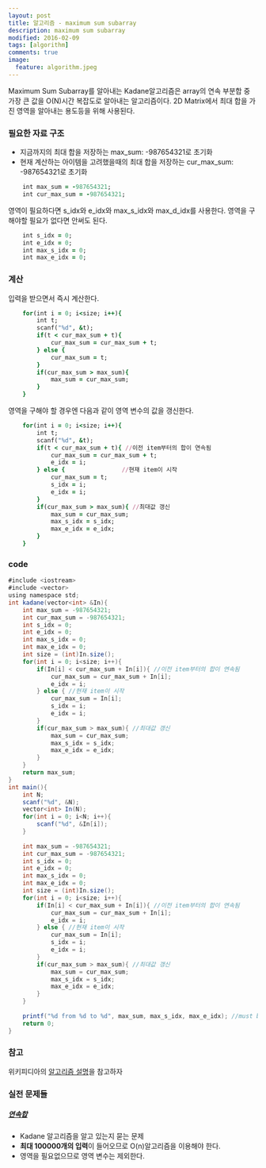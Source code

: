 ```yaml
---
layout: post
title: 알고리즘 - maximum sum subarray
description: maximum sum subarray
modified: 2016-02-09
tags: [algorithm]
comments: true
image:
  feature: algorithm.jpeg
---
```

Maximum Sum Subarray를 알아내는 Kadane알고리즘은 array의 연속 부분합 중 가장 큰 값을 O(N)시간 복잡도로 알아내는 알고리즘이다. 2D Matrix에서 최대 합을 가진 영역을 알아내는 용도등을 위해 사용된다. 

### 필요한 자료 구조

- 지금까지의 최대 합을 저장하는 max_sum: -987654321로 초기화 
- 현재 계산하는 아이템을 고려했을때의 최대 합을 저장하는 cur_max_sum: -987654321로 초기화

```ruby
    int max_sum = -987654321;
    int cur_max_sum = -987654321;
```

영역이 필요하다면 s_idx와 e_idx와 max_s_idx와 max_d_idx를 사용한다. 영역을 구해야할 필요가 없다면 안써도 된다. 

```ruby
    int s_idx = 0;
    int e_idx = 0;
    int max_s_idx = 0;
    int max_e_idx = 0;
```

### 계산 

입력을 받으면서 즉시 계산한다. 

```ruby
    for(int i = 0; i<size; i++){
        int t;
        scanf("%d", &t);
        if(t < cur_max_sum + t){ 
            cur_max_sum = cur_max_sum + t;
        } else {                
            cur_max_sum = t;
        }
        if(cur_max_sum > max_sum){ 
            max_sum = cur_max_sum;
        }
    }
```

영역을 구해야 할 경우엔 다음과 같이 영역 변수의 값을 갱신한다.  

```ruby
    for(int i = 0; i<size; i++){
        int t;
        scanf("%d", &t);
        if(t < cur_max_sum + t){ //이전 item부터의 합이 연속됨
            cur_max_sum = cur_max_sum + t;
            e_idx = i;
        } else {                //현재 item이 시작
            cur_max_sum = t;
            s_idx = i;
            e_idx = i;
        }
        if(cur_max_sum > max_sum){ //최대값 갱신
            max_sum = cur_max_sum;
            max_s_idx = s_idx;
            max_e_idx = e_idx;
        }
    }
```

### code

```java
#include <iostream>
#include <vector>
using namespace std;
int kadane(vector<int> &In){
    int max_sum = -987654321;
    int cur_max_sum = -987654321;
    int s_idx = 0;
    int e_idx = 0;
    int max_s_idx = 0;
    int max_e_idx = 0;
    int size = (int)In.size();
    for(int i = 0; i<size; i++){
        if(In[i] < cur_max_sum + In[i]){ //이전 item부터의 합이 연속됨
            cur_max_sum = cur_max_sum + In[i];
            e_idx = i;
        } else { //현재 item이 시작
            cur_max_sum = In[i];
            s_idx = i;
            e_idx = i;
        }
        if(cur_max_sum > max_sum){ //최대값 갱신
            max_sum = cur_max_sum;
            max_s_idx = s_idx;
            max_e_idx = e_idx;
        }
    }
    return max_sum;
}
int main(){
    int N;
    scanf("%d", &N);
    vector<int> In(N);
    for(int i = 0; i<N; i++){
        scanf("%d", &In[i]);
    }
    
    int max_sum = -987654321;
    int cur_max_sum = -987654321;
    int s_idx = 0;
    int e_idx = 0;
    int max_s_idx = 0;
    int max_e_idx = 0;
    int size = (int)In.size();
    for(int i = 0; i<size; i++){
        if(In[i] < cur_max_sum + In[i]){ //이전 item부터의 합이 연속됨
            cur_max_sum = cur_max_sum + In[i];
            e_idx = i;
        } else { //현재 item이 시작
            cur_max_sum = In[i];
            s_idx = i;
            e_idx = i;
        }
        if(cur_max_sum > max_sum){ //최대값 갱신
            max_sum = cur_max_sum;
            max_s_idx = s_idx;
            max_e_idx = e_idx;
        }
    }
    
    printf("%d from %d to %d", max_sum, max_s_idx, max_e_idx); //must be 33 from 7 to 8
    return 0;
}
```

### 참고

위키피디아의 [알고리즘 설명](https://en.wikipedia.org/wiki/Maximum_subarray_problem)을 참고하자

### 실전 문제들 

##### [연속합](https://www.acmicpc.net/problem/1912)

- Kadane 알고리즘을 알고 있는지 묻는 문제
- **최대 100000개의 입력**이 들어오므로 O(n)알고리즘을 이용해야 한다.  
- 영역을 필요없으므로 영역 변수는 제외한다. 

